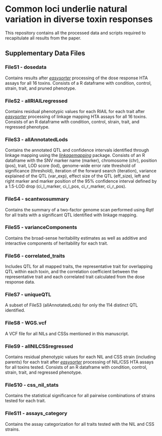 # Common loci underlie natural variation in diverse toxin responses

This repository contains all the processed data and scripts required to recapitulate all results from the paper.

## Supplementary Data Files

### FileS1 - dosedata
Contains results after [*easysorter*](http://github.com/andersenlab/easysorter) processing of the dose response HTA assays for all 16 toxins. Consists of a R dataframe with condition, control, strain, trait, and pruned phenotype.

### FileS2 - allRIAILregressed
Contains residual phenotypic values for each RIAIL for each trait after [*easysorter*](http://github.com/andersenlab/easysorter) processing of linkage mapping HTA assays for all 16 toxins. Consists of an R dataframe with condition, control, strain, trait, and regressed phenotype.

### FileS3 - allAnnotatedLods
Contains the annotated QTL and confidence intervals identified through linkage mapping using the [*linkagemapping*](http://github.com/andersenlab/linkagemapping) package. Consists of an R dataframe with the SNV marker name (marker), chromosome (chr), position (pos), trait, LOD score (lod), genome-wide error rate threshold of significance (threshold), iteration of the forward search (iteration), variance explained of the QTL (var_exp), effect size of the QTL (eff_size), left and right marker and marker position of the 95% confidence interval defined by a 1.5-LOD drop (ci_l_marker, ci_l_pos, ci_r_marker, ci_r_pos).

### FileS4 - scantwosummary
Contains the summary of a two-factor genome scan performed using *Rqtl* for all traits with a significant QTL identified with linkage mapping.

### FileS5 - varianceComponents
Contains the broad-sense heritability estimates as well as additive and interactive components of heritability for each trait.

### FileS6 - correlated_traits
Includes QTL for all mapped traits, the representative trait for overlapping QTL within each toxin, and the correlation coefficient between the representative trait and each correlated trait calculated from the dose response data.

### FileS7 - uniqueQTL
A subset of FileS3 (allAnnotatedLods) for only the 114 distinct QTL identified.

### FileS8 - WGS.vcf
A VCF file for all NILs and CSSs mentioned in this manuscript.

### FileS9 - allNILCSSregressed
Contains residual phenotypic values for each NIL and CSS strain (including parents) for each trait after [*easysorter*](http://github.com/andersenlab/easysorter) processing of NIL/CSS HTA assays for all toxins tested. Consists of an R dataframe with condition, control, strain, trait, and regressed phenotype.

### FileS10 - css_nil_stats
Contains the statistical significance for all pairwise combinations of strains tested for each trait.

### FileS11 - assays_category
Contains the assay categorization for all traits tested with the NIL and CSS strains.
